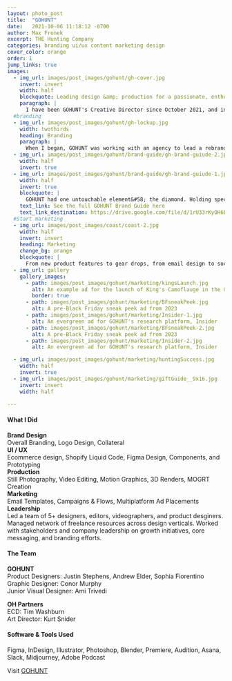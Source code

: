```yaml
---
layout: photo_post
title:  "GOHUNT"
date:   2021-10-06 11:18:12 -0700
author: Max Fronek
excerpt: THE Hunting Company
categories: branding ui/ux content marketing design
cover_color: orange
order: 1
jump_links: true
images:
  - img_url: images/post_images/gohunt/gh-cover.jpg
    invert: invert
    width: half 
    blockquote: Leading design &amp; production for a passionate, enthusiastic market&nbsp;leader
    paragraph: |
      I have been GOHUNT's Creative Director since October 2021, and in that time have led multiple design efforts across a diverse team and product set. GOHUNT's offering includes a SaaS platform, ecommerce storefront, content wing, and educational platform, and I've been intimately involved in the visual presentation and overall messaging of every part of it since starting. Whether as a team leader, stakeholder, or hands-on individual contributor, I'm always happy to roll up my sleeves and get the job done.  
  #branding
  - img_url: images/post_images/gohunt/gh-lockup.jpg
    width: twothirds
    heading: Branding
    paragraph: |
      When I began, GOHUNT was working with an agency to lead a rebranding effort and had run into a wall with communication and needs. I took over leadership of the project and successfully worked with the agency and our internal team to bring the project across the finish line.
  - img_url: images/post_images/gohunt/brand-guide/gh-brand-guiude-2.jpg
    width: half
    invert: true
  - img_url: images/post_images/gohunt/brand-guide/gh-brand-guiude-1.jpg
    width: half
    invert: true
    blockquote: |
      GOHUNT had one untouchable element&#58; the diamond. Holding special significance to the founder and his family, I put it at the center of the brand system as a single, unifying graphic.
    text_link: See the full GOHUNT Brand Guide here
    text_link_destination: https://drive.google.com/file/d/1rU33rKyOH6EMkPu8YOSI241uGDeHrcOA/view
  #Start marketing
  - img_url: images/post_images/coast/coast-2.jpg
    width: half
    invert: invert
    heading: Marketing
    change_bg: orange
    blockquote: |
      From new product features to gear drops, from email design to social assets static and moving, everything needs to feel like it's baked in the same oven. 
  - img_url: gallery
    gallery_images: 
      - path: images/post_images/gohunt/marketing/kingsLaunch.jpg
        alt: An example ad for the launch of King's Camoflauge in the GOHUNT Gear Shop 
        border: true
      - path: images/post_images/gohunt/marketing/BFsneakPeek.jpg
        alt: A pre-Black Friday sneak peek ad from 2023
      - path: images/post_images/gohunt/marketing/Insider-1.jpg
        alt: An evergreen ad for GOHUNT's research platform, Insider
      - path: images/post_images/gohunt/marketing/BFsneakPeek-2.jpg
        alt: A pre-Black Friday sneak peek ad from 2023
      - path: images/post_images/gohunt/marketing/Insider-2.jpg
        alt: An evergreen ad for GOHUNT's research platform, Insider

  - img_url: images/post_images/gohunt/marketing/huntingSuccess.jpg
    width: half
    invert: true
  - img_url: images/post_images/gohunt/marketing/giftGuide__9x16.jpg
    invert: invert
    width: half

---
```


#### What I Did
**Brand Design**  
Overall Branding, Logo Design, Collateral<br />
**UI / UX**<br />
Ecommerce design, Shopify Liquid Code, Figma Design, Components, and Prototyping<br />
**Production**<br />
Still Photography, Video Editing, Motion Graphics, 3D Renders, MOGRT Creation<br />
**Marketing**<br />
Email Templates, Campaigns & Flows, Multiplatform Ad Placements<br />
**Leadership**<br />
Led a team of 5+ designers, editors, videographers, and product desginers. Managed network of freelance resources across design verticals. Worked with stakeholders and company leadership on growth initiatives, core messaging, and branding efforts. 

#### The Team
**GOHUNT**<br />
Product Designers: Justin Stephens, Andrew Elder, Sophia Fiorentino<br />
Graphic Designer: Conor Murphy<br />
Junior Visual Designer: Ami Trivedi<br>

**OH Partners**<br />
ECD: Tim Washburn<br />
Art Director: Kurt Snider<br />

#### Software &amp; Tools Used
Figma, InDesign, Illustrator, Photoshop, Blender, Premiere, Audition, Asana, Slack, Midjourney, Adobe Podcast

Visit [GOHUNT](http://gohunt.com)

